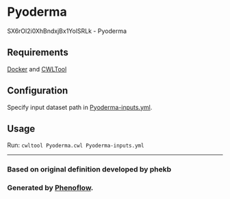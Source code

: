 # Pyoderma

SX6rOl2i0XhBndxjBx1YolSRLk - Pyoderma

## Requirements

[Docker](https://docs.docker.com/install/) and [CWLTool](https://github.com/common-workflow-language/cwltool#install)

## Configuration

Specify input dataset path in [Pyoderma-inputs.yml](Pyoderma-inputs.yml).

## Usage

Run: `cwltool Pyoderma.cwl Pyoderma-inputs.yml`

***

### Based on original definition developed by phekb
### Generated by [Phenoflow](https://kclhi.org/phenoflow).
